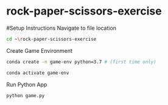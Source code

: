 # rock-paper-scissors-exercise


#Setup Instructions
Navigate to file location
 ```sh
 cd ~\rock-paper-scissors-exercise
 ```

Create Game Environment
 ```sh
 conda create -n game-env python=3.7 # (first time only)
 
conda activate game-env
```

Run Python App
```sh
python game.py
```